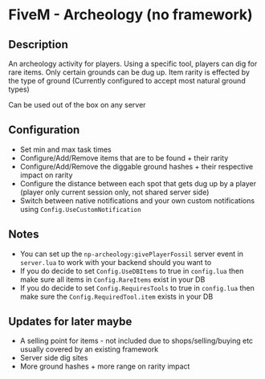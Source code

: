 # FiveM - Archeology (no framework)
## Description
An archeology activity for players. Using a specific tool, players can dig for rare items. Only certain grounds can be dug up. Item rarity is effected by the type of ground (Currently configured to accept most natural ground types)

Can be used out of the box on any server

## Configuration
* Set min and max task times
* Configure/Add/Remove items that are to be found + their rarity
* Configure/Add/Remove the diggable ground hashes + their respective impact on rarity
* Configure the distance between each spot that gets dug up by a player (player only current session only, not shared server side)
* Switch between native notifications and your own custom notifications using `Config.UseCustomNotification`

## Notes
* You can set up the `np-archeology:givePlayerFossil` server event in `server.lua` to work with your backend should you want to
* If you do decide to set `Config.UseDBItems` to true in `config.lua` then make sure all items in `Config.RareItems` exist in your DB
* If you do decide to set `Config.RequiresTools` to true in `config.lua` then make sure the `Config.RequiredTool.item` exists in your DB

## Updates for later maybe
* A selling point for items - not included due to shops/selling/buying etc usually covered by an existing framework
* Server side dig sites
* More ground hashes + more range on rarity impact
